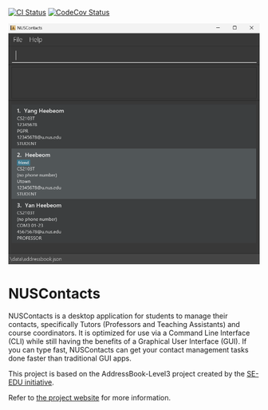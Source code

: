 [![CI Status](https://github.com/AY2324S2-CS2103T-T11-2/tp/workflows/Java%20CI/badge.svg)](https://github.com/AY2324S2-CS2103T-T11-2/tp/actions)
[![CodeCov Status](https://codecov.io/gh/AY2324S2-CS2103T-T11-2/tp/branch/master/graph/badge.svg)](https://app.codecov.io/gh/AY2324S2-CS2103T-T11-2/tp)

![Ui](docs/images/Ui.png)

# NUSContacts

NUSContacts is a desktop application for students to manage their contacts, specifically Tutors (Professors and Teaching Assistants) and course coordinators. It is optimized for use via a Command Line Interface (CLI) while still having the benefits of a Graphical User Interface (GUI). If you can type fast, NUSContacts can get your contact management tasks done faster than traditional GUI apps.

This project is based on the AddressBook-Level3 project created by the [SE-EDU initiative](https://se-education.org).

Refer to [the project website](https://ay2324s2-cs2103t-t11-2.github.io/tp/) for more information.

